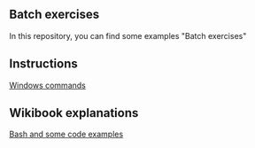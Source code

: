 ## Batch exercises
In this repository, you can find some examples "Batch exercises"

## Instructions
<a href="https://docs.microsoft.com/es-es/windows-server/administration/windows-commands/windows-commands">Windows commands</a>

## Wikibook explanations
<a href="https://en.wikibooks.org/wiki/Windows_Batch_Scripting">Bash and some code examples</a>
